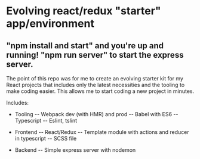 # Evolving react/redux "starter" app/environment

## "npm install and start" and you're up and running! "npm run server" to start the express server.

The point of this repo was for me to create an evolving starter kit for my React projects that includes only the latest necessities and the tooling to make coding easier. This allows me to start coding a new project in minutes.

Includes:
- Tooling
-- Webpack dev (with HMR) and prod
-- Babel with ES6
-- Typescript
-- Eslint, tslint

- Frontend
-- React/Redux
-- Template module with actions and reducer in typescript
-- SCSS file

- Backend
-- Simple express server with nodemon

